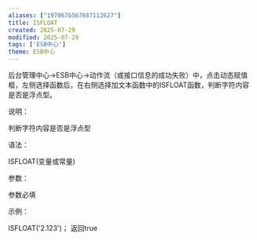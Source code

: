 ```yaml
---
aliases: ["1970676567687112627"]
title: ISFLOAT
created: 2025-07-29
modified: 2025-07-29
tags: ['ESB中心']
theme: ESB中心
---
```


后台管理中心->ESB中心->动作流（或接口信息的成功失败）中，点击动态赋值框，左侧选择函数后，在右侧选择加文本函数中的ISFLOAT函数，判断字符内容是否是浮点型。

说明：

判断字符内容是否是浮点型

语法：

ISFLOAT(变量或常量)

参数：

参数必填

示例：

ISFLOAT('2.123')； 返回true